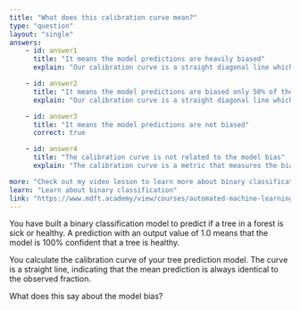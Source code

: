 ```yaml
---
title: "What does this calibration curve mean?"
type: "question"
layout: "single"
answers:
    - id: answer1
      title: "It means the model predictions are heavily biased"
      explain: "Our calibration curve is a straight diagonal line which means the model predictions are not biased."

    - id: answer2
      title: "It means the model predictions are biased only 50% of the time"
      explain: "Our calibration curve is a straight diagonal line which means the model predictions are not biased."

    - id: answer3
      title: "It means the model predictions are not biased"
      correct: true

    - id: answer4
      title: "The calibration curve is not related to the model bias"
      explain: "The calibration curve is a metric that measures the bias of model predictions."

more: "Check out my video lesson to learn more about binary classification."
learn: "Learn about binary classification"
link: "https://www.mdft.academy/view/courses/automated-machine-learning-with-mlnet/403057-binary-classification/1153093-introducing-binary-classification"
---
```


You have built a binary classification model to predict if a tree in a forest is sick or healthy. A prediction with an output value of 1.0 means that the model is 100% confident that a tree is healthy. 

You calculate the calibration curve of your tree prediction model. The curve is a straight line, indicating that the mean prediction is always identical to the observed fraction. 

What does this say about the model bias? 